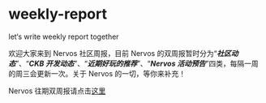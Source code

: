 # weekly-report

let‘s write weekly report together

欢迎大家来到 Nervos 社区周报，目前 Nervos 的双周报暂时分为“***社区动态***”、“***CKB 开发动态***”、“***近期好玩的推荐***”、“***Nervos 活动预告***”四类，每隔一周的周三会更新一次。关于 Nervos 的一切，等你来补充！

Nervos 往期双周报请点击[这里](https://github.com/nervos-community/weekly-report/blob/master/Past%20report.md)
